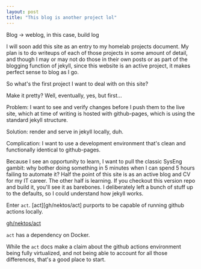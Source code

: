```yaml
---
layout: post
title: "This blog is another project lol"
---
```


Blog -> weblog, in this case, build log

I will soon add this site as an entry to my homelab projects document. My plan
is to do writeups of each of those projects in some amount of detail, and
though I may or may not do those in their own posts or as part of the blogging
function of jekyll, since this website is an active project, it makes perfect
sense to blog as I go.

So what's the first project I want to deal with on this site?

Make it pretty? Well, eventually, yes, but first...

Problem: I want to see and verify changes before I push them to the live site,
which at time of writing is hosted with github-pages, which is using the
standard jekyll structure.

Solution: render and serve in jekyll locally, duh.

Complication: I want to use a development environment that's clean and
functionally identical to github-pages.

Because I see an opportunity to learn, I want to pull the classic SysEng
gambit: why bother doing something in 5 minutes when I can spend 5 hours
failing to automate it? Half the point of this site is as an active blog and CV
for my IT career. The other half is learning. If you checkout this version repo
and build it, you'll see it as barebones. I deliberately left a bunch of stuff
up to the defaults, so I could understand how jekyll works.

Enter ``act``. [act][gh/nektos/act] purports to be capable of running github actions locally.

[gh/nektos/act](https://github.com/nektos/act)

``act`` has a dependency on Docker.

While the ``act`` docs make a claim about the github actions environment being
fully virtualized, and not being able to account for all those differences,
that's a good place to start.
